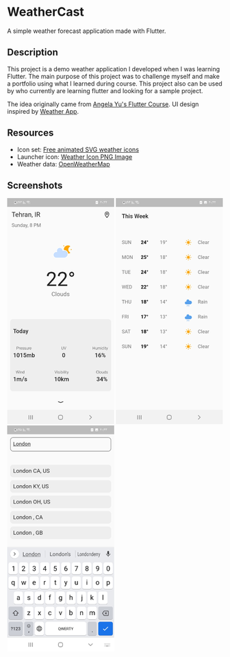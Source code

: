 # WeatherCast

A simple weather forecast application made with Flutter.

## Description

This project is a demo weather application I developed when I was learning Flutter. The main purpose of this project was to challenge myself and make a portfolio using what I learned during course. This project also can be used by who currently are learning flutter and looking for a sample project.

The idea originally came from [Angela Yu's Flutter Course](https://www.udemy.com/course/flutter-bootcamp-with-dart/). UI design inspired by [Weather App](https://dribbble.com/shots/11474539-Weather-App).

## Resources
- Icon set: [Free animated SVG weather icons](https://www.amcharts.com/free-animated-svg-weather-icons/)
- Launcher icon: [Weather Icon PNG Image](https://www.pngitem.com/middle/hToTRob_weather-icon-png-image-weather-app-icon-transparent/)
- Weather data: [OpenWeatherMap](https://openweathermap.org/api/)

## Screenshots
<p>
<img src="/screenshots/Screenshot_1.jpg" alt="screenshot 1" width="250"/>
<img src="/screenshots/Screenshot_2.jpg" alt="screenshot 2" width="250"/>
<img src="/screenshots/Screenshot_3.jpg" alt="screenshot 3" width="250"/>
</p>

